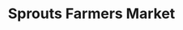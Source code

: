 ---
title: "Sprouts Farmers Market"
url: /west-palm-beach/sprouts-farmers-market/
shop: Supermarkt
---